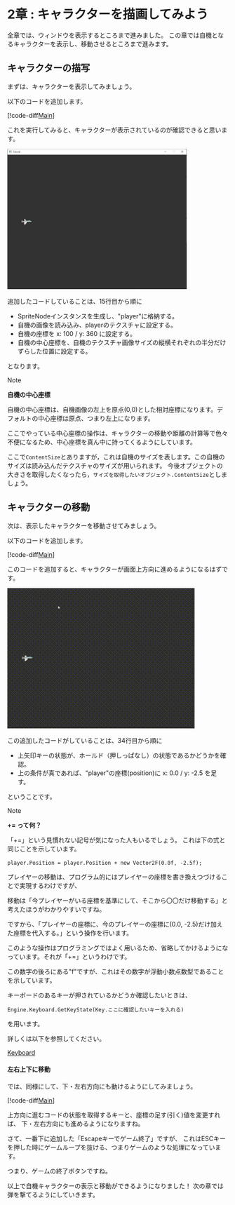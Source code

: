 # 2章 : キャラクターを描画してみよう
全章では、ウィンドウを表示するところまで進みました。
この章では自機となるキャラクターを表示し、移動させるところまで進みます。

## キャラクターの描写

まずは、キャラクターを表示してみましょう。

以下のコードを追加します。

[!code-diff[Main](Text/Spl1.cs)]

これを実行してみると、キャラクターが表示されているのが確認できると思います。

<img src="Image/display.png" height="320px">


追加したコードしていることは、15行目から順に
* SpriteNodeインスタンスを生成し、"player"に格納する。
* 自機の画像を読み込み、playerのテクスチャに設定する。
* 自機の座標を x: 100 / y: 360 に設定する。
* 自機の中心座標を、自機のテクスチャ画像サイズの縦横それぞれの半分だけずらした位置に設定する。

となります。

> [!NOTE]
> **自機の中心座標**
> 
> 自機の中心座標は、自機画像の左上を原点(0,0)とした相対座標になります。デフォルトの中心座標は原点、つまり左上になります。
> 
> ここでやっている中心座標の操作は、キャラクターの移動や距離の計算等で色々不便になるため、中心座標を真ん中に持ってくるようにしています。

ここで`ContentSize`とありますが，これは自機のサイズを表します。この自機のサイズは読み込んだテクスチャのサイズが用いられます。
今後オブジェクトの大きさを取得したくなったら，`サイズを取得したいオブジェクト.ContentSize`としましょう。

## キャラクターの移動

次は、表示したキャラクターを移動させてみましょう。

以下のコードを追加します。

[!code-diff[Main](Text/Spl2.cs)]

このコードを追加すると、キャラクターが画面上方向に進めるようになるはずです。

<img src="Image/char_move.gif" height="320px">

この追加したコードがしていることは、34行目から順に
* 上矢印キーの状態が、ホールド（押しっぱなし）の状態であるかどうかを確認。
* 上の条件が真であれば、"player"の座標(position)に x: 0.0 / y: -2.5 を足す。

ということです。

> [!NOTE]
> **+= って何？**
>
> 「+=」という見慣れない記号が気になった人もいるでしょう。
> これは下の式と同じことを示しています。
> ```
> player.Position = player.Position + new Vector2F(0.0f, -2.5f);
> ```
> プレイヤーの移動は、プログラム的にはプレイヤーの座標を書き換えつづけることで実現するわけですが、
> 
> 移動は「今プレイヤーがいる座標を基準にして、そこから〇〇だけ移動する」と考えたほうがわかりやすいですね。
>
> ですから、「プレイヤーの座標に、今のプレイヤーの座標に(0.0, -2.5)だけ加えた座標を代入する。」という操作を行います。
> 
> このような操作はプログラミングではよく用いるため、省略してかけるようになっています。それが「+=」というわけです。


この数字の後ろにある"f"ですが、これはその数字が浮動小数点数型であることを示しています。

キーボードのあるキーが押されているかどうか確認したいときは、

` Engine.Keyboard.GetKeyState(Key.ここに確認したいキーを入れる) `

を用います。

詳しくは以下を参照してください。

[Keyboard](~/Manual/Input/Keyboard.md)

#### 左右上下に移動

では、同様にして、下・左右方向にも動けるようにしてみましょう。

[!code-diff[Main](Text/Spl3.cs)]

上方向に進むコードの状態を取得するキーと、座標の足す(引く)値を変更すれば、
下・左右方向にも進めるようになりますね。

さて、一番下に追加した「Escapeキーでゲーム終了」ですが、
これはESCキーを押した時にゲームループを抜ける、つまりゲームのような処理になっています。

つまり、ゲームの終了ボタンですね。

以上で自機キャラクターの表示と移動ができるようになりました！
次の章では弾を撃てるようにしていきます。
